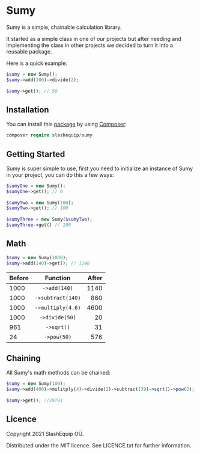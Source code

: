 # Sumy

Sumy is a simple, chainable calculation library.

It started as a simple class in one of our projects but after 
needing and implementing the class in other projects we decided
to turn it into a reusable package.

Here is a quick example:
```php
$sumy = new Sumy();
$sumy->add(100)->divide(2);
 
$sumy->get(); // 50
```
 
## Installation
You can install this
[package](https://packagist.org/packages/slashequip/sumy) by
using [Composer](https://getcomposer.org/):
```php
composer require slashequip/sumy
```
 
## Getting Started
Sumy is super simple to use, first you need to initialize an
instance of Sumy in your project, you can do this a few ways:

```php
$sumyOne = new Sumy();
$sumyOne->get(); // 0
 
$sumyTwo = new Sumy(100);
$sumyTwo->get(); // 100
 
$sumyThree = new Sumy($sumyTwo);
$sumyThree->get() // 100
```

## Math
```php
$sumy = new Sumy(1000);
$sumy->add(140)->get(); // 1140
```

Before | Function            | After
------ | :-----------------: | -----:
1000   | `->add(140)`        | 1140
1000   | `->subtract(140)`   | 860
1000   | `->multiply(4.6)`   | 4600
1000   | `->divide(50)`      | 20
961    | `->sqrt()`          | 31
24     | `->pow(50)`         | 576

## Chaining
All Sumy's math methods can be chained:

```php
$sumy = new Sumy(100);
$sumy->add(400)->mulitply(4)->divide(2)->subtract(39)->sqrt()->pow(3);
 
$sumy->get(); //29791
```

## Licence
Copyright 2021 SlashEquip OÜ.

Distributed under the MIT licence. See LICENCE.txt for further information.